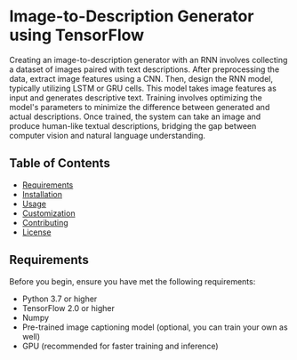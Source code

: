 # Image-to-Description Generator using TensorFlow



Creating an image-to-description generator with an RNN involves collecting a dataset of images paired with text descriptions. After preprocessing the data, extract image features using a CNN. Then, design the RNN model, typically utilizing LSTM or GRU cells. This model takes image features as input and generates descriptive text. Training involves optimizing the model's parameters to minimize the difference between generated and actual descriptions. Once trained, the system can take an image and produce human-like textual descriptions, bridging the gap between computer vision and natural language understanding.

## Table of Contents

- [Requirements](#requirements)
- [Installation](#installation)
- [Usage](#usage)
- [Customization](#customization)
- [Contributing](#contributing)
- [License](#license)

## Requirements

Before you begin, ensure you have met the following requirements:

- Python 3.7 or higher
- TensorFlow 2.0 or higher
- Numpy
- Pre-trained image captioning model (optional, you can train your own as well)
- GPU (recommended for faster training and inference)


